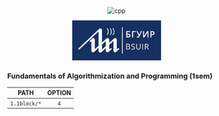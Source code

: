 <div align="center">
<p>
  <img alt="cpp" src="https://img.shields.io/badge/c++-%2300599C.svg?style=for-the-badge&logo=c%2B%2B&logoColor=white">
</p>
</div>
<div align="center">
  <img src="./assets/main.jpg" width=205px >
</div>

### Fundamentals of Algorithmization and Programming (1sem)
| PATH | OPTION |
| ------- | :-----: |
| `1.1block/*` | `4` |


